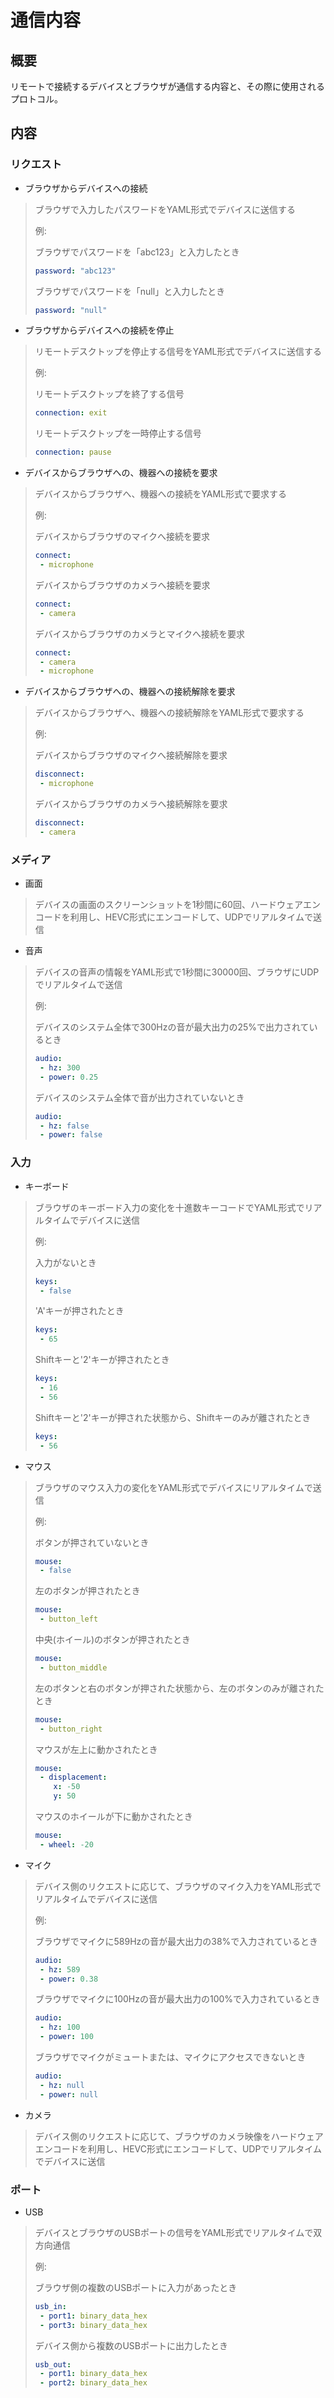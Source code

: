 # 通信内容

## 概要
リモートで接続するデバイスとブラウザが通信する内容と、その際に使用されるプロトコル。

## 内容

### リクエスト
- ブラウザからデバイスへの接続
> ブラウザで入力したパスワードをYAML形式でデバイスに送信する
>
> 例:
>
> ブラウザでパスワードを「abc123」と入力したとき
> ```yaml
> password: "abc123"
> ```
>
> ブラウザでパスワードを「null」と入力したとき
> ```yaml
> password: "null"
> ```

- ブラウザからデバイスへの接続を停止
> リモートデスクトップを停止する信号をYAML形式でデバイスに送信する
>
> 例:
>
> リモートデスクトップを終了する信号
> ```yaml
> connection: exit
> ```
>
> リモートデスクトップを一時停止する信号
> ```yaml
> connection: pause
> ```

- デバイスからブラウザへの、機器への接続を要求
> デバイスからブラウザへ、機器への接続をYAML形式で要求する
>
> 例:
>
> デバイスからブラウザのマイクへ接続を要求
> ```yaml
> connect:
>  - microphone
> ```
>
> デバイスからブラウザのカメラへ接続を要求
> ```yaml
> connect:
>  - camera
> ```
>
> デバイスからブラウザのカメラとマイクへ接続を要求
> ```yaml
> connect:
>  - camera
>  - microphone
> ```

- デバイスからブラウザへの、機器への接続解除を要求
> デバイスからブラウザへ、機器への接続解除をYAML形式で要求する
>
> 例:
>
> デバイスからブラウザのマイクへ接続解除を要求
> ```yaml
> disconnect:
>  - microphone
> ```
>
> デバイスからブラウザのカメラへ接続解除を要求
> ```yaml
> disconnect:
>  - camera
> ```

### メディア
- 画面
> デバイスの画面のスクリーンショットを1秒間に60回、ハードウェアエンコードを利用し、HEVC形式にエンコードして、UDPでリアルタイムで送信

- 音声
> デバイスの音声の情報をYAML形式で1秒間に30000回、ブラウザにUDPでリアルタイムで送信
>
> 例:
> 
> デバイスのシステム全体で300Hzの音が最大出力の25%で出力されているとき
> ```yaml
> audio:
>  - hz: 300
>  - power: 0.25
> ```
>
> デバイスのシステム全体で音が出力されていないとき
> ```yaml
> audio:
>  - hz: false
>  - power: false
> ```

### 入力
- キーボード
> ブラウザのキーボード入力の変化を十進数キーコードでYAML形式でリアルタイムでデバイスに送信
>
> 例:
>
> 入力がないとき
> ```yaml
> keys:
>  - false
> ```
>
> 'A'キーが押されたとき
> ```yaml
> keys:
>  - 65
> ```
>
> Shiftキーと'2'キーが押されたとき
> ```yaml
> keys:
>  - 16
>  - 56
> ```
>
> Shiftキーと'2'キーが押された状態から、Shiftキーのみが離されたとき
> ```yaml
> keys:
>  - 56
> ```

- マウス
> ブラウザのマウス入力の変化をYAML形式でデバイスにリアルタイムで送信
>
> 例:
>
> ボタンが押されていないとき
> ```yaml
> mouse:
>  - false
> ```
>
> 左のボタンが押されたとき
> ```yaml
> mouse:
>  - button_left
> ```
>
> 中央(ホイール)のボタンが押されたとき
> ```yaml
> mouse:
>  - button_middle
> ```
>
> 左のボタンと右のボタンが押された状態から、左のボタンのみが離されたとき
> ```yaml
> mouse:
>  - button_right
> ```
>
> マウスが左上に動かされたとき
> ```yaml
> mouse:
>  - displacement:
>     x: -50
>     y: 50
> ```
>
> マウスのホイールが下に動かされたとき
> ```yaml
> mouse:
>  - wheel: -20
> ```

- マイク
> デバイス側のリクエストに応じて、ブラウザのマイク入力をYAML形式でリアルタイムでデバイスに送信
>
> 例:
> 
> ブラウザでマイクに589Hzの音が最大出力の38%で入力されているとき
> ```yaml
> audio:
>  - hz: 589
>  - power: 0.38
> ```
>
> ブラウザでマイクに100Hzの音が最大出力の100%で入力されているとき
> ```yaml
> audio:
>  - hz: 100
>  - power: 100
> ```
>
> ブラウザでマイクがミュートまたは、マイクにアクセスできないとき
> ```yaml
> audio:
>  - hz: null
>  - power: null
> ```

- カメラ
> デバイス側のリクエストに応じて、ブラウザのカメラ映像をハードウェアエンコードを利用し、HEVC形式にエンコードして、UDPでリアルタイムでデバイスに送信

### ポート
- USB
> デバイスとブラウザのUSBポートの信号をYAML形式でリアルタイムで双方向通信
>
> 例:
> 
> ブラウザ側の複数のUSBポートに入力があったとき
> ```yaml
> usb_in:
>  - port1: binary_data_hex
>  - port3: binary_data_hex
> ```
>
> デバイス側から複数のUSBポートに出力したとき
> ```yaml
> usb_out:
>  - port1: binary_data_hex
>  - port2: binary_data_hex
> ```